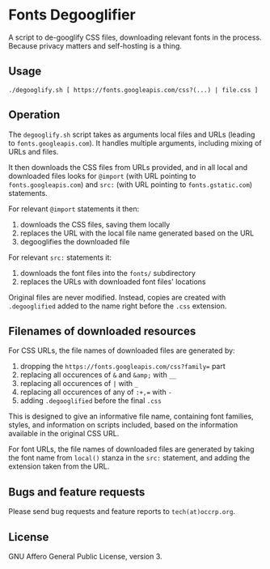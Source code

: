 # Fonts Degooglifier

A script to de-googlify CSS files, downloading relevant fonts in the process. Because privacy matters and self-hosting is a thing.

## Usage

```
./degooglify.sh [ https://fonts.googleapis.com/css?(...) | file.css ]
```

## Operation

The `degooglify.sh` script takes as arguments local files and URLs (leading to `fonts.googleapis.com`). It handles multiple arguments, including mixing of URLs and files.

It then downloads the CSS files from URLs provided, and in all local and downloaded files looks for `@import` (with URL pointing to `fonts.googleapis.com`) and `src:` (with URL pointing to `fonts.gstatic.com`) statements.

For relevant `@import` statements it then:
1. downloads the CSS files, saving them locally
1. replaces the URL with the local file name generated based on the URL
1. degooglifies the downloaded file

For relevant `src:` statements it:
1. downloads the font files into the `fonts/` subdirectory
1. replaces the URLs with downloaded font files' locations

Original files are never modified. Instead, copies are created with `.degooglified` added to the name right before the `.css` extension.

## Filenames of downloaded resources

For CSS URLs, the file names of downloaded files are generated by:
1. dropping the `https://fonts.googleapis.com/css?family=` part
1. replacing all occurences of `&` and `&amp;` with `__`
1. replacing all occurences of `|` with `_`
1. replacing all occurences of any of `:+,=` with `-`
1. adding `.degooglified` before the final `.css`

This is designed to give an informative file name, containing font families, styles, and information on scripts included, based on the information available in the original CSS URL.

For font URLs, the file names of downloaded files are generated by taking the font name from `local()` stanza in the `src:` statement, and adding the extension taken from the URL.

## Bugs and feature requests

Please send bug requests and feature reports to `tech(at)occrp.org`.

## License

GNU Affero General Public License, version 3.
